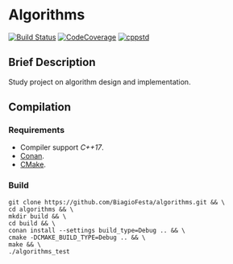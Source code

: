 # Algorithms

[![Build Status](https://travis-ci.org/BiagioFesta/algorithms.svg?branch=master)](https://travis-ci.org/BiagioFesta/algorithms)
[![CodeCoverage](https://codecov.io/gh/BiagioFesta/algorithms/branch/master/graphs/badge.svg)](https://codecov.io/gh/BiagioFesta/algorithms/branch/master)
[![cppstd](https://img.shields.io/badge/C++-17-blue.svg)](https://en.wikipedia.org/wiki/C%2B%2B17)

## Brief Description
Study project on algorithm design and implementation.

## Compilation
### Requirements
* Compiler support *C++17*.
* [Conan](https://conan.io/).
* [CMake](https://cmake.org/).

### Build
~~~
git clone https://github.com/BiagioFesta/algorithms.git && \
cd algorithms && \
mkdir build && \
cd build && \
conan install --settings build_type=Debug .. && \
cmake -DCMAKE_BUILD_TYPE=Debug .. && \
make && \
./algorithms_test
~~~
